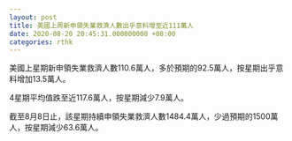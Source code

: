 ```yaml
---
layout: post
title: 美國上周新申領失業救濟人數出乎意料增至近111萬人
date: 2020-08-20 20:45:31.000000000 +08:00
categories: rthk
---
```


美國上星期新申領失業救濟人數110.6萬人，多於預期的92.5萬人，按星期出乎意料增加13.5萬人。

4星期平均值跌至近117.6萬人，按星期減少7.9萬人。

截至8月8日止，該星期持續申領失業救濟人數1484.4萬人，少過預期的1500萬人，按星期減少63.6萬人。

